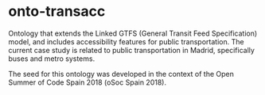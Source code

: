 # onto-transacc
Ontology that extends the Linked GTFS (General Transit Feed Specification) model, and includes accessibility features for public transportation. The current case study is related to public transportation in Madrid, specifically buses and metro systems. 

The seed for this ontology was developed in the context of the Open Summer of Code Spain 2018 (oSoc Spain 2018).  
